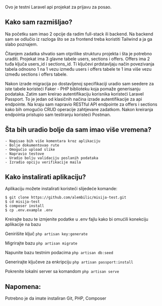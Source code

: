 Ovo je testni Laravel api projekat za prijavu za posao.

## Kako sam razmišljao?

Na početku sam imao 2 opcije da radim full-stack ili backend. Na backend sam se odlučio iz razloga što se za frontend treba koristiti Tailwind a ja ga slabo poznajem.

Čitanjem zadatka shvatio sam otprilike strukturu projekta i šta je potrebno uraditi. Projekat ima 3 glavne tabele users, sections i offers. Offers ima 2 tuđa ključa users_id i sections_id. Ti ključevi prdstavljaju način povezivanja tabela odnosno 1 na 1 vezu između users i offers tabele te 1 ima više vezu  između sections i offers tabele.

Nakon izrade migracija po dostavljenoj specifikaciji uradio  sam seedere za iste tabele koristeći Faker - PHP biblioteku koja pomaže generisanju podataka.
Zatim sam kreirao autentifikaciju korisnika koristeći Laravel Passport. To je jedan od klasičnih načina izrade autentifikacije za api endpointe. 
Na kraju sam napravio RESTful API endpointe za offers i sections kako bih omogućio CRUD operacije zahtjevane zadatkom. Nakon kreiranja endpointa pristupio sam testiranju koristeći Postman. 

## Šta bih uradio bolje da sam imao više vremena?

    - Napisao bih više komentara kroz aplikaciju
    - Bolje dokumentovao rute
    - Omogućio upload slike
    - Napravio testove
    - Uradio bolju validaciju poslanih podataka
    - Izradio opciju verifikacije maila

## Kako instalirati aplikaciju?

Aplikaciju možete instalirati koristeći slijedeće komande:

```
$ git clone https://github.com/alembilic/misija-test.git
$ cd misija-test
$ composer install
$ cp .env.example .env
```
Kreirajte bazu te izmjenite podatke u .env fajlu kako bi omućili konekciju aplikacije na bazu

Genirišite ključ
``` php artisan key:generate ```

Migrirajte bazu
``` php artisan migrate ```

Napunite bazu testnim podacima 
``` php artisan db:seed ```

Generirajte ključeve za enkripciju
``` php artisan passport:install ```

Pokrenite lokalni server sa komandom 
``` php artisan serve ```


## Napomena: 
Potrebno je da imate instaliran Git, PHP, Composer
